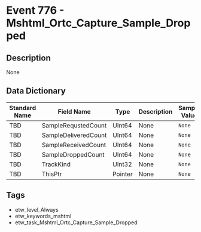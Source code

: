 # Event 776 - Mshtml_Ortc_Capture_Sample_Dropped

## Description
None

## Data Dictionary
|Standard Name|Field Name|Type|Description|Sample Value|
|---|---|---|---|---|
|TBD|SampleRequstedCount|UInt64|None|`None`|
|TBD|SampleDeliveredCount|UInt64|None|`None`|
|TBD|SampleReceivedCount|UInt64|None|`None`|
|TBD|SampleDroppedCount|UInt64|None|`None`|
|TBD|TrackKind|UInt32|None|`None`|
|TBD|ThisPtr|Pointer|None|`None`|

## Tags
* etw_level_Always
* etw_keywords_mshtml
* etw_task_Mshtml_Ortc_Capture_Sample_Dropped